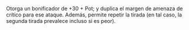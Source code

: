 Otorga un bonificador de +30 + Pot; y duplica el margen de amenaza de crítico para ese ataque. Además, permite repetir la tirada (en tal caso, la segunda tirada prevalece incluso si es peor).

